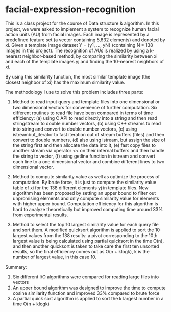 # facial-expression-recognition
This is a class project for the course of Data structure & algorithm. In this project, we were asked to implement a system to recognize human facial action units (AU) from facial images. Each image is represented by a predefined feature set (a vector containing 5,632 elements) and denoted by xi. Given a template image dataset Y = {y1, …, yN} (containing N = 138 images in this project). The recognition of AUs is realized by using a k-nearest neighbor-based method, by comparing the similarity between xi and each of the template images yj and finding the 10-nearest neighbors of xi. 
 
By using this similarity function, the most similar template image (the closest neighbor of xi) has the maximum similarity value.

The methodology I use to solve this problem includes three parts: 
1. Method to read input query and template files into one dimensional or two dimensional vectors for convenience of further computation. Six different routines to read file have been compared in terms of time efficiency: (a) using C API to read directly into a string and then read stringstream to double number vectors, (b) using C++ streams to read into string and convert to double number vectors, (c) using istreambuf_iterator to fast iteration out of stream buffers (files) and then convert to double numbers, (d) also using istream, but assign the size of the string first and then allocate the data into it, (e) fast copy files to another stream via operator << on their internal buffers and then handle the string to vector, (f) using getline function in istream and convert each line to a one dimensional vector and combine different lines to two dimensional vector.

2. Method to compute similarity value as well as optimize the process of computation. By brute force, it is just to compute the similarity value table of xi for the 138 different elements yj in template files.  New algorithm has been proposed by setting an upper bound to filter out unpromising elements and only compute similarity value for elements with higher upper bound. Computation efficiency for this algorithm is hard to analyze theoretically but improved computing time around 33% from experimental results.

3. Method to select the top 10 largest similarity value for each query file and sort them. A modified quicksort algorithm is applied to sort the 10 largest values from the 138 results: a pivot corresponding to the 10th largest value is being calculated using partial quicksort in the time O(n), and then another quicksort is taken to take care the first ten unsorted results, so the final efficiency comes out as O(n + klogk), k is the number of largest value, in this case 10.

Summary:
1.	Six different I/O algorithms were compared for reading large files into vectors
2.	An upper bound algorithm was designed to improve the time to compute cosine similarity function and improved 33% compared to brute force
3.	A partial quick sort algorithm is applied to sort the k largest number in a time O(n + klogk)

